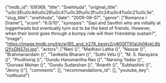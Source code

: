{"tmdb_id": 109369, "title": "Snehituda", "original_title": "\u0c38\u0c4d\u0c28\u0c47\u0c39\u0c3f\u0c24\u0c41\u0c21\u0c3e", "slug_title": "snehituda", "date": "2009-08-07", "genre": ["Romance / Drame"], "score": "6.0/10", "synopsis": "Sayi and Savithri who are initially at loggerheads but eventually turn out to be the best of friends. However, when their bond goes through a bumpy ride will their friendship sustain?", "image": "https://image.tmdb.org/t/p/w185_and_h278_bestv2/y80QfT91aUh08vkL6bQYxGNS7oI.jpg", "actors": ["Nani ()", "Madhavi Latha ()", "Nassar ()", "Brahmanandam ()", "Tanikella Bharani ()", "Suthi Velu ()", "M. S. Narayana ()", "Prudhviraj ()", "Gundu Hanumantha Rao ()", "Narsing Yadav ()", "Duvvasi Mohan ()", "Gundu Sudarshan ()", "Ananth ()", "Subhashini ()", "Jenny ()"], "comments": [], "recommandations_id": [], "youtube_key": "notfound"}